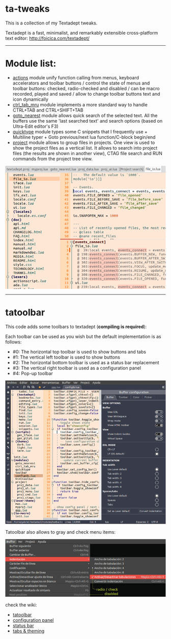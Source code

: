 # ta-tweaks

This is a collection of my Textadept tweaks.

Textadept is a fast, minimalist, and remarkably extensible cross-platform text editor: http://foicica.com/textadept/

***

# Module list:

* [actions](https://github.com/gabdub/ta-tweaks/wiki/actions) module unify function calling from menus, keyboard accelerators and toolbar buttons / control the state of menus and toolbar buttons: checked, radio-checked and disabled / can be macro recorded, played and saved / allow to change toolbar buttons text and icon dynamically
* [ctrl_tab_mru](https://github.com/gabdub/ta-tweaks/wiki/ctrl_tab_mru-module) module implements a more standard way to handle CTRL+TAB and CTRL+SHIFT+TAB
* [goto_nearest](https://github.com/gabdub/ta-tweaks/wiki/goto_nearest-module) module allows quick search of the selected text. All the buffers use the same 'last searched text' and search options (based on Ultra-Edit editor's F3)
* [quicktype](https://github.com/gabdub/ta-tweaks/wiki/quicktype-module) module types some C snippets that I frequently use + Multiline typer + Goto previous/next lua function/C-block begin/end
* [project](https://github.com/gabdub/ta-tweaks/wiki/project-module) module allows to group files in projects. One view is used to show the project files as a vertical list. It allows to search into project files (the results are shown in another view),
  CTAG file search and RUN commands from the project tree view.

![file search](https://github.com/gabdub/ta-tweaks/blob/master/screencapt/ta_search.png "Search text in Project files")

***

# tatoolbar
This code adds some toolbars to textadept (__compiling is required__):

Each toolbar can be used as you wish but the default implementation is as follows:
* #0: The horizontal top toolbar is used to show buttons and tabs
* #1: The vertical left toolbar is used to show buttons
* #2: The horizontal bottom toolbar is used as a status bar replacement
* #3: The vertical right toolbar is used as a configuration panel
* #4: Pop-up toolbar

![4 toolbars in action](https://github.com/gabdub/ta-tweaks/blob/master/screencapt/tab-win12.png "4 toolbars in action")

Tatoolbar also allows to gray and check menu items:

![Menu changes](https://github.com/gabdub/ta-tweaks/blob/master/screencapt/ttbmenu.png "Menu changes")

check the wiki:
* [tatoolbar](https://github.com/gabdub/ta-tweaks/wiki/tatoolbar)
* [configuration panel](https://github.com/gabdub/ta-tweaks/wiki/tatoolbar---configuration-panel)
* [status bar](https://github.com/gabdub/ta-tweaks/wiki/tatoolbar---status-bar)
* [tabs & theming](https://github.com/gabdub/ta-tweaks/wiki/tatoolbar---tabs-&-theming)
